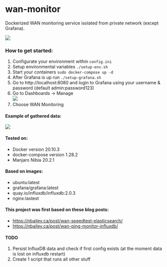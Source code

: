 # wan-monitor
Dockerized WAN monitoring service isolated from private network (except Grafana).

![](https://i.imgur.com/zJNA6Xm.png)

### How to get started:
1. Configurate your environment within `config.ini`
2. Setup environmental variables `./setup-env.sh`
3. Start your containers `sudo docker-compose up -d`
4. After Grafana is up run `./setup-grafana.sh`
5. Go to http://localhost:8080 and login to Grafana using your username & password (default admin:password123)
6. Go to Dashboards -> Manage<br/>
![](https://i.imgur.com/uRt18fP.png)
7. Choose WAN Monitoring

#### Example of gathered data:

![](https://i.imgur.com/fUrOOhe.png)

#### Tested on:
- Docker version 20.10.3
- docker-compose version 1.28.2
- Manjaro Nibia 20.2.1

#### Based on images:
- ubuntu:latest
- grafana/grafana:latest
- quay.io/influxdb/influxdb:2.0.3
- nginx:lastest


#### This project was first based on these blog posts:
- https://nbailey.ca/post/wan-speedtest-elasticsearch/
- https://nbailey.ca/post/wan-ping-monitor-influxdb/

#### TODO
1. Persist InfluxDB data and check if first config exists (at the moment data is lost on influxdb restart)
2. Create 1 script that runs all other stuff
